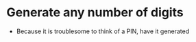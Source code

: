 # Generate any number of digits
 - Because it is troublesome to think of a PIN, have it generated
    